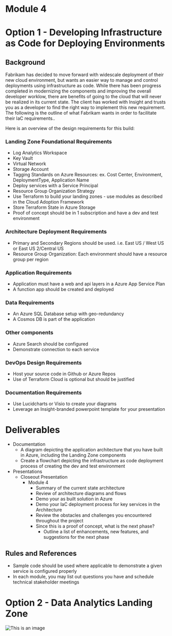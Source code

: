# Module 4

# Option 1 - Developing Infrastructure as Code for Deploying Environments
## Background
Fabrikam has decided to move forward with widescale deployment of their new cloud environment, but wants an easier way to manage and control deployments using infrastructure as code. While there has been progress completed in modernizing the components and improving the overall developer worklow, there are benefits of going to the cloud that will never be realized in its current state. The client has worked with Insight and trusts you as a developer to find the right way to implement this new requirement. The following is the outline of what Fabrikam wants in order to facilitate their IaC requirements..
   

Here is an overview of the design requirements for this build:
### Landing Zone Foundational Requirements
  * Log Analytics Workspace
  * Key Vault
  * Virtual Network
  * Storage Account
  * Tagging Standards on Azure Resources: ex. Cost Center, Environment, DeploymentType, Application Name
  * Deploy services with a Service Principal
  * Resource Group Organization Strategy
  * Use Terraform to build your landing zones - use modules as described in the Cloud Adoption Framework
  * Store Terraform State in Azure Storage
  * Proof of concept should be in 1 subscription and have a dev and test environment
### Architecture Deployment Requirements
  * Primary and Secondary Regions should be used. i.e. East US / West US or East US 2/Central US
  * Resource Group Organization: Each environment should have a resource group per region
### Application Requirements
  * Application must have a web and api layers in a Azure App Service Plan
  * A function app should be created and deployed
### Data Requirements
  * An Azure SQL Database setup with geo-redundancy
  * A Cosmos DB is part of the application

### Other components
  * Azure Search should be configured
  * Demonstrate connection to each service

### DevOps Design Requirements
  * Host your source code in Github or Azure Repos
  * Use of Terraform Cloud is optional but should be justified

### Documentation Requirements
  * Use Lucidcharts or Visio to create your diagrams
  * Leverage an Insight-branded powerpoint template for your presentation


# Deliverables
  * Documentation
    * A diagram depicting the application architecture that you have built in Azure, including the Landing Zone components
    * Create a flowchart depicting the infrastructure as code deployment process of creating the dev and test environment
  * Presentations
    * Closeout Presentation
      * Module 4
        * Summary of the current state architecture
        * Review of architecture diagrams and flows
        * Demo your as built solution in Azure
        * Demo your IaC deployment process for key services in the Architecture
        * Review the obstacles and challenges you encountered throughout the project
        * Since this is a proof of concept, what is the next phase?
          * Outline a list of enhancements, new features, and suggestions for the next phase


## Rules and References
  * Sample code should be used where applicable to demonstrate a given service is configured properly
  * In each module, you may list out questions you have and schedule technical stakeholder meetings


# Option 2 - Data Analytics Landing Zone

![This is an image](https://myoctocat.com/assets/images/base-octocat.svg)


